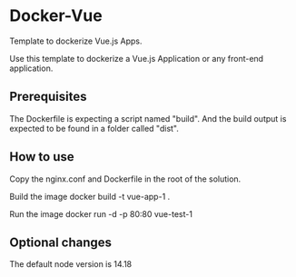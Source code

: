 # Docker-Vue
Template to dockerize Vue.js Apps.

Use this template to dockerize a Vue.js Application or any front-end application.

## Prerequisites
The Dockerfile is expecting a script named "build". And the build output is expected to be found in a folder called "dist".

## How to use
Copy the nginx.conf and Dockerfile in the root of the solution.

Build the image
docker build -t vue-app-1 .

Run the image
docker run -d -p 80:80 vue-test-1

## Optional changes
The default node version is 14.18